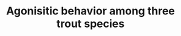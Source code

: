 ---
title: Agonisitic behavior among three trout species
year: 2015
authors: Hafen, K., and P. Budy
journal: North American Journal of Fisheries Management
volume:
pages:
doi:
---